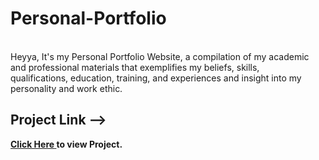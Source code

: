 # Personal-Portfolio

<br>
Heyya, It's my Personal Portfolio Website, a compilation of my academic and professional materials that exemplifies my beliefs, skills, qualifications, education, training, and experiences and insight into my personality and work ethic.
<br>
<h2>Project Link --></h2><span><a href="https://aniketkumar7.github.io/Personal-Portfolio/"  target="_blank"><b>Click Here<b> </a> to view Project.</span>
